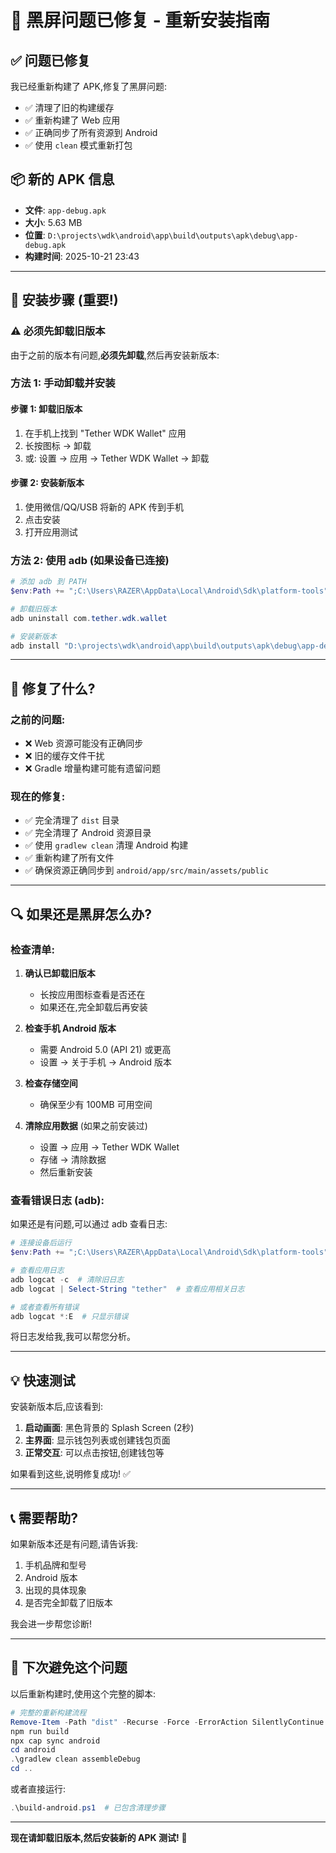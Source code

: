 # 🔧 黑屏问题已修复 - 重新安装指南

## ✅ 问题已修复

我已经重新构建了 APK,修复了黑屏问题:

- ✅ 清理了旧的构建缓存
- ✅ 重新构建了 Web 应用
- ✅ 正确同步了所有资源到 Android
- ✅ 使用 `clean` 模式重新打包

## 📦 新的 APK 信息

- **文件**: `app-debug.apk`
- **大小**: 5.63 MB
- **位置**: `D:\projects\wdk\android\app\build\outputs\apk\debug\app-debug.apk`
- **构建时间**: 2025-10-21 23:43

---

## 📱 安装步骤 (重要!)

### ⚠️ 必须先卸载旧版本

由于之前的版本有问题,**必须先卸载**,然后再安装新版本:

### 方法 1: 手动卸载并安装

#### 步骤 1: 卸载旧版本
1. 在手机上找到 "Tether WDK Wallet" 应用
2. 长按图标 → 卸载
3. 或: 设置 → 应用 → Tether WDK Wallet → 卸载

#### 步骤 2: 安装新版本
1. 使用微信/QQ/USB 将新的 APK 传到手机
2. 点击安装
3. 打开应用测试

### 方法 2: 使用 adb (如果设备已连接)

```powershell
# 添加 adb 到 PATH
$env:Path += ";C:\Users\RAZER\AppData\Local\Android\Sdk\platform-tools"

# 卸载旧版本
adb uninstall com.tether.wdk.wallet

# 安装新版本
adb install "D:\projects\wdk\android\app\build\outputs\apk\debug\app-debug.apk"
```

---

## 🎯 修复了什么?

### 之前的问题:
- ❌ Web 资源可能没有正确同步
- ❌ 旧的缓存文件干扰
- ❌ Gradle 增量构建可能有遗留问题

### 现在的修复:
- ✅ 完全清理了 `dist` 目录
- ✅ 完全清理了 Android 资源目录
- ✅ 使用 `gradlew clean` 清理 Android 构建
- ✅ 重新构建了所有文件
- ✅ 确保资源正确同步到 `android/app/src/main/assets/public`

---

## 🔍 如果还是黑屏怎么办?

### 检查清单:

1. **确认已卸载旧版本**
   - 长按应用图标查看是否还在
   - 如果还在,完全卸载后再安装

2. **检查手机 Android 版本**
   - 需要 Android 5.0 (API 21) 或更高
   - 设置 → 关于手机 → Android 版本

3. **检查存储空间**
   - 确保至少有 100MB 可用空间

4. **清除应用数据** (如果之前安装过)
   - 设置 → 应用 → Tether WDK Wallet
   - 存储 → 清除数据
   - 然后重新安装

### 查看错误日志 (adb):

如果还是有问题,可以通过 adb 查看日志:

```powershell
# 连接设备后运行
$env:Path += ";C:\Users\RAZER\AppData\Local\Android\Sdk\platform-tools"

# 查看应用日志
adb logcat -c  # 清除旧日志
adb logcat | Select-String "tether"  # 查看应用相关日志

# 或者查看所有错误
adb logcat *:E  # 只显示错误
```

将日志发给我,我可以帮您分析。

---

## 💡 快速测试

安装新版本后,应该看到:

1. **启动画面**: 黑色背景的 Splash Screen (2秒)
2. **主界面**: 显示钱包列表或创建钱包页面
3. **正常交互**: 可以点击按钮,创建钱包等

如果看到这些,说明修复成功! ✅

---

## 📞 需要帮助?

如果新版本还是有问题,请告诉我:
1. 手机品牌和型号
2. Android 版本
3. 出现的具体现象
4. 是否完全卸载了旧版本

我会进一步帮您诊断!

---

## 🚀 下次避免这个问题

以后重新构建时,使用这个完整的脚本:

```powershell
# 完整的重新构建流程
Remove-Item -Path "dist" -Recurse -Force -ErrorAction SilentlyContinue
npm run build
npx cap sync android
cd android
.\gradlew clean assembleDebug
cd ..
```

或者直接运行:
```powershell
.\build-android.ps1  # 已包含清理步骤
```

---

**现在请卸载旧版本,然后安装新的 APK 测试!** 🎉
